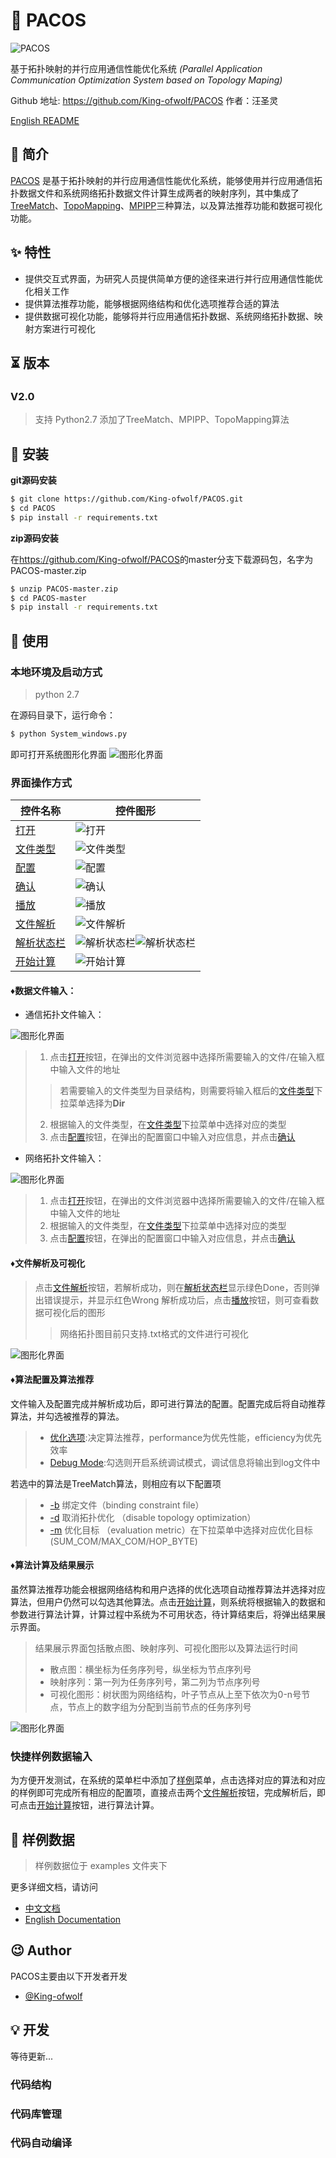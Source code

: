 # 📃 PACOS

![PACOS](https://github.com/King-ofwolf/PACOS/blob/master/Layout/png/1208066.png)

基于拓扑映射的并行应用通信性能优化系统
*(Parallel Application Communication Optimization System based on Topology Maping)*

Github 地址: <https://github.com/King-ofwolf/PACOS>
作者：汪圣灵

[English README](README.en.md)

## 📣 简介

[PACOS](https://github.com/King-ofwolf/PACOS) 是基于拓扑映射的并行应用通信性能优化系统，能够使用并行应用通信拓扑数据文件和系统网络拓扑数据文件计算生成两者的映射序列，其中集成了[TreeMatch](http://treematch.gforge.inria.fr/)、[TopoMapping](https://dl.acm.org/citation.cfm?id=3079104)、[MPIPP](https://dl.acm.org/citation.cfm?id=1183451)三种算法，以及算法推荐功能和数据可视化功能。

## ✨ 特性

* 提供交互式界面，为研究人员提供简单方便的途径来进行并行应用通信性能优化相关工作
* 提供算法推荐功能，能够根据网络结构和优化选项推荐合适的算法
* 提供数据可视化功能，能够将并行应用通信拓扑数据、系统网络拓扑数据、映射方案进行可视化

## ⏳ 版本

### V2.0

> 支持 Python2.7
> 添加了TreeMatch、MPIPP、TopoMapping算法

## 🔰 安装

**git源码安装**
```bash
$ git clone https://github.com/King-ofwolf/PACOS.git
$ cd PACOS
$ pip install -r requirements.txt
```
**zip源码安装**

在<https://github.com/King-ofwolf/PACOS>的master分支下载源码包，名字为PACOS-master.zip
```bash
$ unzip PACOS-master.zip
$ cd PACOS-master
$ pip install -r requirements.txt
```
## 📝 使用

### 本地环境及启动方式
> python 2.7
> 
在源码目录下，运行命令：
```bash
$ python System_windows.py
```
即可打开系统图形化界面
![图形化界面](https://github.com/King-ofwolf/PACOS/blob/master/Layout/img/main.png)

### 界面操作方式

控件名称 | 控件图形
--------|-------
[打开]()|![打开](https://github.com/King-ofwolf/PACOS/blob/master/Layout/img/open.png)
[文件类型]()|![文件类型](https://github.com/King-ofwolf/PACOS/blob/master/Layout/img/file_type.png)
[配置]()|![配置](https://github.com/King-ofwolf/PACOS/blob/master/Layout/img/settings.png)
[确认]()|![确认](https://github.com/King-ofwolf/PACOS/blob/master/Layout/img/ensure.png)
[播放]()|![播放](https://github.com/King-ofwolf/PACOS/blob/master/Layout/img/play.png)
[文件解析]()|![文件解析](https://github.com/King-ofwolf/PACOS/blob/master/Layout/img/file_analysis.png)
[解析状态栏]()|![解析状态栏](https://github.com/King-ofwolf/PACOS/blob/master/Layout/img/analysis_done.png)![解析状态栏](https://github.com/King-ofwolf/PACOS/blob/master/Layout/img/analysis_wrong.png)
[开始计算]()|![开始计算](https://github.com/King-ofwolf/PACOS/blob/master/Layout/img/caculate.png)

#### &diams;数据文件输入：

- 通信拓扑文件输入：

![图形化界面](https://github.com/King-ofwolf/PACOS/blob/master/Layout/img/task_input_line.png)

> 1. 点击[打开]()按钮，在弹出的文件浏览器中选择所需要输入的文件/在输入框中输入文件的地址
> >若需要输入的文件类型为目录结构，则需要将输入框后的[文件类型]()下拉菜单选择为**Dir**
> 
> 2. 根据输入的文件类型，在[文件类型]()下拉菜单中选择对应的类型
> 3. 点击[配置]()按钮，在弹出的配置窗口中输入对应信息，并点击[确认]()

- 网络拓扑文件输入：

![图形化界面](https://github.com/King-ofwolf/PACOS/blob/master/Layout/img/net_input_line.png)

> 1. 点击[打开]()按钮，在弹出的文件浏览器中选择所需要输入的文件/在输入框中输入文件的地址
> 2. 根据输入的文件类型，在[文件类型]()下拉菜单中选择对应的类型
> 3. 点击[配置]()按钮，在弹出的配置窗口中输入对应信息，并点击[确认]()

#### &diams;文件解析及可视化

> 点击[文件解析]()按钮，若解析成功，则在[解析状态栏]()显示绿色Done，否则弹出错误提示，并显示红色Wrong
> 解析成功后，点击[播放]()按钮，则可查看数据可视化后的图形
> > 网络拓扑图目前只支持.txt格式的文件进行可视化

![图形化界面](https://github.com/King-ofwolf/PACOS/blob/master/Layout/img/TaskGraph.png)

#### &diams;算法配置及算法推荐

文件输入及配置完成并解析成功后，即可进行算法的配置。配置完成后将自动推荐算法，并勾选被推荐的算法。
> - [优化选项]():决定算法推荐，performance为优先性能，efficiency为优先效率
> - [Debug Mode]():勾选则开启系统调试模式，调试信息将输出到log文件中

若选中的算法是TreeMatch算法，则相应有以下配置项
> - [-b]() 绑定文件（binding constraint file）
> - [-d]() 取消拓扑优化 （disable topology optimization）
> - [-m]() 优化目标 （evaluation metric）在下拉菜单中选择对应优化目标(SUM_COM/MAX_COM/HOP_BYTE)

#### &diams;算法计算及结果展示

虽然算法推荐功能会根据网络结构和用户选择的优化选项自动推荐算法并选择对应算法，但用户仍然可以勾选其他算法。点击[开始计算]()，则系统将根据输入的数据和参数进行算法计算，计算过程中系统为不可用状态，待计算结束后，将弹出结果展示界面。
> 结果展示界面包括散点图、映射序列、可视化图形以及算法运行时间
> - 散点图：横坐标为任务序列号，纵坐标为节点序列号
> - 映射序列：第一列为任务序列号，第二列为节点序列号
> - 可视化图形：树状图为网络结构，叶子节点从上至下依次为0-n号节点，节点上的数字组为分配到当前节点的任务序列号

![图形化界面](https://github.com/King-ofwolf/PACOS/blob/master/Layout/img/result_show.png)

### 快捷样例数据输入 

为方便开发测试，在系统的菜单栏中添加了[样例]()菜单，点击选择对应的算法和对应的样例即可完成所有相应的配置项，直接点击两个[文件解析]()按钮，完成解析后，即可点击[开始计算]()按钮，进行算法计算。

## 🔖 样例数据

> 样例数据位于 examples 文件夹下

更多详细文档，请访问

* [中文文档](README.md)
* [English Documentation](README.en.md)

## 😉 Author

PACOS主要由以下开发者开发

* [@King-ofwolf](https://github.com/King-ofwolf/)

## 💡 开发
等待更新...
### 代码结构
### 代码库管理
### 代码自动编译


